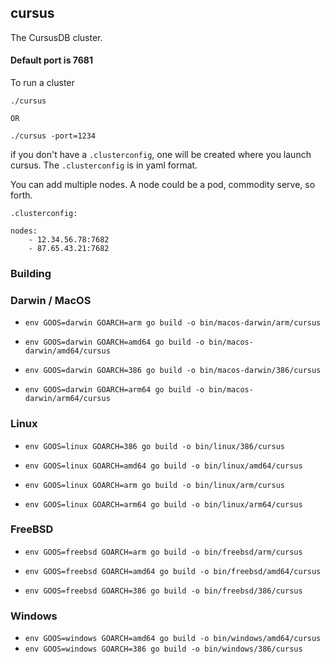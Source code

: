 ## cursus
The CursusDB cluster.


#### Default port is 7681

To run a cluster 
``` 
./cursus

OR

./cursus -port=1234
```

if you don't have a ``.clusterconfig``, one will be created where you launch cursus.  The ``.clusterconfig`` is in yaml format.

You can add multiple nodes.  A node could be a pod, commodity serve, so forth.

``.clusterconfig:``
``` 
nodes:
    - 12.34.56.78:7682
    - 87.65.43.21:7682

```


### Building

### Darwin / MacOS

- ``env GOOS=darwin GOARCH=arm go build -o bin/macos-darwin/arm/cursus``

- ``env GOOS=darwin GOARCH=amd64 go build -o bin/macos-darwin/amd64/cursus``

- ``env GOOS=darwin GOARCH=386 go build -o bin/macos-darwin/386/cursus``

- ``env GOOS=darwin GOARCH=arm64 go build -o bin/macos-darwin/arm64/cursus``

### Linux
- ``env GOOS=linux GOARCH=386 go build -o bin/linux/386/cursus``

- ``env GOOS=linux GOARCH=amd64 go build -o bin/linux/amd64/cursus``

- ``env GOOS=linux GOARCH=arm go build -o bin/linux/arm/cursus``

- ``env GOOS=linux GOARCH=arm64 go build -o bin/linux/arm64/cursus``

### FreeBSD

- ``env GOOS=freebsd GOARCH=arm go build -o bin/freebsd/arm/cursus``

- ``env GOOS=freebsd GOARCH=amd64 go build -o bin/freebsd/amd64/cursus``

- ``env GOOS=freebsd GOARCH=386 go build -o bin/freebsd/386/cursus``


### Windows
- ``env GOOS=windows GOARCH=amd64 go build -o bin/windows/amd64/cursus``
- ``env GOOS=windows GOARCH=386 go build -o bin/windows/386/cursus``

